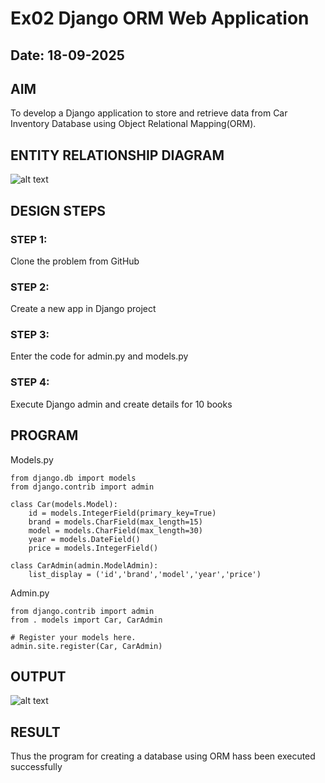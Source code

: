 # Ex02 Django ORM Web Application
## Date: 18-09-2025

## AIM
To develop a Django application to store and retrieve data from Car Inventory Database using Object Relational Mapping(ORM).

## ENTITY RELATIONSHIP DIAGRAM

![alt text](image-1.png)

## DESIGN STEPS

### STEP 1:
Clone the problem from GitHub

### STEP 2:
Create a new app in Django project

### STEP 3:
Enter the code for admin.py and models.py

### STEP 4:
Execute Django admin and create details for 10 books

## PROGRAM
Models.py
```
from django.db import models
from django.contrib import admin

class Car(models.Model):
    id = models.IntegerField(primary_key=True)
    brand = models.CharField(max_length=15)
    model = models.CharField(max_length=30)
    year = models.DateField()
    price = models.IntegerField()

class CarAdmin(admin.ModelAdmin):
    list_display = ('id','brand','model','year','price')
```
Admin.py
```
from django.contrib import admin
from . models import Car, CarAdmin

# Register your models here.
admin.site.register(Car, CarAdmin)
```

## OUTPUT

![alt text](image.png)


## RESULT
Thus the program for creating a database using ORM hass been executed successfully
